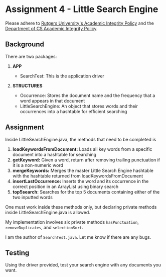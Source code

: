 # Assignment 4 - Little Search Engine

Please adhere to [Rutgers University's Academic Integrity Policy](http://academicintegrity.rutgers.edu/academic-integrity-policy/) and the [Department of CS Academic Integrity Policy](https://www.cs.rutgers.edu/academic-integrity/programming-assignments).

## Background

There are two packages:
1. **APP**
    - SearchTest: This is the application driver

2. **STRUCTURES**
    - Occurrence: Stores the document name and the frequency that a word appears in that document
    - LittleSearchEngine: An object that stores words and their occurrences into a hashtable for efficient searching
  
## Assignment

Inside LittleSearchEngine.java, the methods that need to be completed is

1. **loadKeywordsFromDocument:** Loads all key words from a specific document into a hashtable for searching
2. **getKeyword:** Given a word, return after removing trailing punctuation if it is a non-numeric word 
3. **mergeKeywords:** Merges the master Little Search Engine hashtable with the hashtable returned from loadKeywordsFromDocument
4. **insertLastOccurrence:** Inserts the word and its occurrence in the correct position in an ArrayList using binary search
5. **top5search:** Searches for the top 5 documents containing either of the two inputted words

One must work inside these methods only, but declaring private methods inside LittleSearchEngine.java is allowed.

My implementation involves six private methods `hasPunctuation`, `removeDuplicates`, and `selectionSort`.

I am the author of `SearchTest.java`. Let me know if there are any bugs.

## Testing

Using the driver provided, test your search engine with any documents you want.
